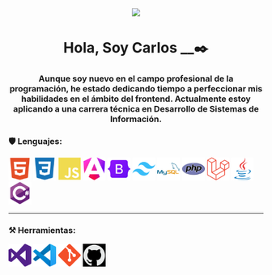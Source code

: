 <div id="header" align="center">
  <img src="https://media.giphy.com/media/v1.Y2lkPTc5MGI3NjExaGN1YWJ6bDV1c3RnOWt4OXY3OHA0cmZ0cTcweTRhODZxamZ4ODRhdiZlcD12MV9pbnRlcm5hbF9naWZfYnlfaWQmY3Q9Zw/VTtANKl0beDFQRLDTh/giphy.gif" width="200">
  <h1>Hola, Soy Carlos __✒️</h1>
  <h3>Aunque soy nuevo en el campo profesional de la programación, he estado dedicando tiempo a perfeccionar mis habilidades en el ámbito del frontend. Actualmente estoy aplicando a una carrera técnica en Desarrollo de Sistemas de Información.</h3>
</div>
<div  align="left">
  <h3>🛡️ Lenguajes:</h3>
  <img src="https://github.com/devicons/devicon/blob/master/icons/html5/html5-plain.svg" title="HTML5" alt="HTML5" width="45" height="45">
  <img src="https://github.com/devicons/devicon/blob/master/icons/css3/css3-plain.svg" title="CSS3" alt="CSS3" width="45" height="45">
  <img src="https://github.com/devicons/devicon/blob/master/icons/javascript/javascript-plain.svg" title="JavaScript" alt="JavaScript" width="45" height="45">
  <img src="https://github.com/devicons/devicon/blob/master/icons/angular/angular-original.svg" title="Angular" alt="Angular" width="45" height="45">
  <img src="https://github.com/devicons/devicon/blob/master/icons/bootstrap/bootstrap-original.svg" title="Bootstrap" alt="Bootstrap" width="45" height="45">
  <img src="https://github.com/devicons/devicon/blob/master/icons/tailwindcss/tailwindcss-original.svg" title="Tailwind" alt="Tailwind" width="45" height="45">

  <img src="https://github.com/devicons/devicon/blob/master/icons/mysql/mysql-original-wordmark.svg" title="Mysql" alt="Mysql" width="45" height="45">
  <img src="https://github.com/devicons/devicon/blob/master/icons/php/php-original.svg" title="PHP" alt="PHP" width="45" height="45">
  <img src="https://github.com/devicons/devicon/blob/master/icons/laravel/laravel-original.svg" title="Laravel" alt="Laravel" width="45" height="45">
  <img src="https://github.com/devicons/devicon/blob/master/icons/java/java-original.svg" title="Java" alt="Java" width="45" height="45">
  <img src="https://github.com/devicons/devicon/blob/master/icons/csharp/csharp-original.svg" title="C#" alt="Csharp" width="45" height="45">
  
  
  
  <hr>
  <h3>⚒ Herramientas:</h3>
  <img src="https://github.com/devicons/devicon/blob/master/icons/visualstudio/visualstudio-plain.svg" title="VisualStudio" alt="VisualStudio" width="45" height="45">
  <img src="https://github.com/devicons/devicon/blob/master/icons/vscode/vscode-original.svg" title="VSCode" alt="VSCode" width="45" height="45">
  <img src="https://github.com/devicons/devicon/blob/master/icons/git/git-original.svg" title="git" alt="git" width="45" height="45">
  <img src="https://github.com/devicons/devicon/blob/master/icons/github/github-original.svg" title="github" alt="github" width="45" height="45" style="filter: invert(100%);">

  
  
</div>
